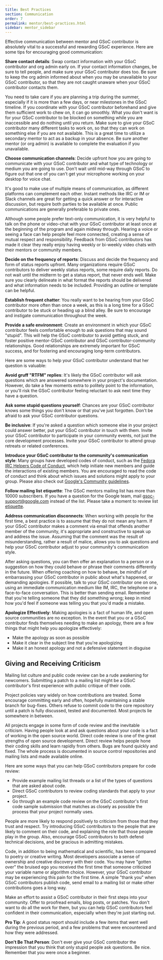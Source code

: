 ```yaml
---
title: Best Practices
section: Communication
order: 7
permalink: mentor/best-practices.html
sidebar: mentor_sidebar
---
```


Effective communication between mentor and GSoC contributor is absolutely vital to a successful and rewarding GSoC experience. Here are some tips for encouraging good communication:

**Share contact details**: Swap contact information with your GSoC contributor and org admin early on. If your contact information changes, be sure to tell people, and make sure your GSoC contributor does too. Be sure to keep the org admin informed about when you may be unavailable to your GSoC contributor, so that they are not caught unaware when your GSoC contributor contacts them.

You need to take care if you are planning a trip during the summer, especially if it is more than a few days, or near milestones in the GSoC timeline. If you coordinate with your GSoC contributor beforehand and give them sufficient work to chew on, it can go smoothly. What you don't want is for your GSoC contributor to be blocked on something while you are inaccessible and do nothing until you return. Make sure to give your GSoC contributor many different tasks to work on, so that they can work on something else if you are not available. This is a great time to utilize a secondary mentor to act as a backup in your absence. Be sure another mentor (or org admin) is available to complete the evaluation if you unavailable.

**Choose communication channels**: Decide upfront how you are going to communicate with your GSoC contributor and what type of technology or medium you are going to use. Don't wait until mid-way through GSoC to figure out that one of you can't get your microphone working on your desktop for voice chat.

It's good to make use of multiple means of communication, as different platforms can complement each other. Instant methods like IRC or IM or Slack channels are great for getting a quick answer or for interactive discussion, but require both parties to be available at once. Public communications are generally preferable to private ones.

Although some people prefer text-only communication, it is very helpful to talk on the phone or video-chat with your GSoC contributor at least once at the beginning of the program and again midway through. Hearing a voice or seeing a face can help people feel more connected, creating a sense of mutual respect and responsibility. Feedback from GSoC contributors has made it clear they really enjoy having weekly or bi-weekly video chats with their mentors or community members.

**Decide on the frequency of reports**: Discuss and decide the frequency and form of status reports upfront. Many organizations require GSoC contributors to deliver weekly status reports, some require daily reports. Do not wait until the midterm to get a status report, that never ends well. Make sure you clearly delineate in what format the reports should be delivered and what information needs to be included.  Providing an outline or template can be helpful.

**Establish frequent chatter**: You really want to be hearing from your GSoC contributor more often than once a week, as this is a long time for a GSoC contributor to be stuck or heading up a blind alley. Be sure to encourage and instigate communication throughout the week.

**Provide a safe environment**: Create an environment in which your GSoC contributor feels comfortable enough to ask questions that may sound "stupid". This will help the GSoC contributor to avoid getting stuck, and foster positive mentor-GSoC contributor and GSoC contributor-community relationships. Good relationships are extremely important for GSoC success, and for fostering and encouraging long-term contributors.

Here are some ways to help your GSoC contributor understand that her question is valuable:

**Avoid gruff "RTFM" replies**: It's likely the GSoC contributor will ask questions which are answered somewhere in your project's documentation. However, do take a few moments extra to politely point to the information, or you'll risk the GSoC contributor feeling reluctant to ask next time they have a question.

**Ask some stupid questions yourself**: Chances are your GSoC contributor knows some things you don't know or that you've just forgotten. Don't be afraid to ask your GSoC contributor questions.

**Be inclusive**: If you're asked a question which someone else in your project could answer better, put your GSoC contributor in touch with them. Invite your GSoC contributor to participate in your community events, not just the core development processes. Invite your GSoC contributor to attend group retreats or related conferences.

**Introduce your GSoC contributor to the community's communication style**: Many groups have developed codes of conduct, such as the [Fedora IRC Helpers Code of Conduct](http://fedoraproject.org/wiki/IRC_helpers_code_of_conduct), which help initiate new members and guide the interactions of existing members. You are encouraged to read the code of conduct and think about which issues and solutions might apply to your group. Please also check out [Google's Community guidelines](https://opensource.google/conduct/).

**Follow mailing list etiquette**: The GSoC mentors mailing list has more than 10000 subscribers. If you have a question for the Google team, mail gsoc-support@google.com instead of the list. Please take a moment to review list [etiquette](https://www.google.com/search?q=mailing+list+etiquette).

**Address communication disconnects**: When working with people for the first time, a best practice is to assume that they do not mean any harm. If your GSoC contributor makes a comment via email that offends another member of the community, it's appropriate and constructive to speak up and address the issue. Assuming that the comment was the result of misunderstanding, rather a result of malice, allows you to ask questions and help your GSoC contributor adjust to your community's communication style.

After asking questions, you can then offer an explanation to a person or a suggestion on how they could behave or phrase their comments differently in the future. When offering coaching on how to behave, be mindful of embarrassing your GSoC contributor in public about what's happened, or demanding apologies. If possible, talk to your GSoC contributor one on one, using an immediate communication medium like IM, IRC, the telephone or a face-to-face conversation. This is better than sending email. Remember that you're telling someone that they did something wrong; keep in mind how you'd feel if someone was telling you that you'd made a mistake.

**Apologize Effectively**: Making apologies is a fact of human life, and open source communities are no exception. In the event that you or a GSoC contributor finds themselves needing to make an apology, there are a few things that might help you apologize effectively:

* Make the apology as soon as possible
* Make it clear in the subject line that you're apologizing
* Make it an honest apology and not a defensive statement in disguise

## Giving and Receiving Criticism

Mailing list culture and public code review can be a rude awakening for newcomers. Submitting a patch to a mailing list might be a GSoC contributor's first experience with public critique of their code.

Project policies vary widely on how contributions are treated. Some encourage committing early and often, hopefully maintaining a stable branch for bug-fixes. Others refuse to commit code to the core repository until a patch is fully discussed, tested and documented. Most projects lie somewhere in between.

All projects engage in some form of code review and the inevitable criticism. Having people look at and ask questions about your code is a fact of working in the open source world. Direct code review is one of the great strengths of open source development. Direct review helps people hone their coding skills and learn rapidly from others. Bugs are found quickly and fixed. The whole process is documented in source control repositories and mailing lists and made available online.

Here are some ways that you can help GSoC contributors prepare for code review:

* Provide example mailing list threads or a list of the types of questions that are asked about code.
* Direct GSoC contributors to review coding standards that apply to your project.
* Go through an example code review on the GSoC contributor's first code sample submission that matches as closely as possible the process that your project normally uses.

People are more likely to respond positively to criticism from those that they trust and respect. Try introducing GSoC contributors to the people that are likely to comment on their code, and explaining the role that those people play in the group. Also, encourage GSoC contributors to both defend technical decisions, and be gracious in admitting mistakes.

Code, in addition to being mathematical and scientific, has been compared to poetry or creative writing. Most developers associate a sense of ownership and creative discovery with their code. You may have "gotten over" the bruised ego you received the first time that someone criticized your variable name or algorithm choice. However, your GSoC contributor may be experiencing this pain for the first time. A simple "thank you" when GSoC contributors publish code, send email to a mailing list or make other contributions goes a long way.

Make an effort to assist a GSoC contributor in their first steps into your community. Offer to proofread emails, blog posts, or patches. You don't want to do all the work for them, but you can help GSoC contributors feel confident in their communication, especially when they're just starting out.

**Pro Tip**: A good status report should include a few items that went well during the previous period, and a few problems that were encountered and how they were addressed.

**Don't Be That Person**: Don't ever give your GSoC contributor the impression that you think that only stupid people ask questions.  Be nice.  Remember that you were once a beginner.
